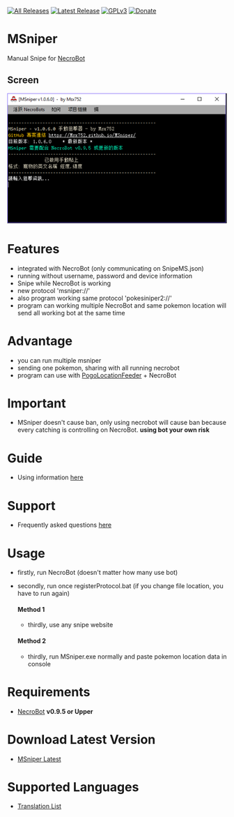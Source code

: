 [![All Releases](https://img.shields.io/github/downloads/msx752/MSniper/total.svg?maxAge=100)](https://github.com/msx752/MSniper/releases)
[![Latest Release](https://img.shields.io/github/release/msx752/MSniper.svg?maxAge=100)](https://github.com/msx752/MSniper/releases/latest)
[![GPLv3](https://img.shields.io/badge/license-GPLv3-blue.svg?maxAge=259200)](https://github.com/msx752/MSniper/blob/master/LICENSE.md)
[![Donate](https://img.shields.io/badge/Donate-PayPal-purple.svg)](https://www.paypal.me/mustafasalih)
# MSniper
Manual Snipe for [NecroBot](https://github.com/NoxxDev/NecroBot)

## Screen
![Display](msniper1.gif)

# Features
- integrated with NecroBot (only communicating on SnipeMS.json)
- running without username, password and device information
- Snipe while NecroBot is working
- new protocol 'msniper://'
- also program working same protocol 'pokesiniper2://'
- program can working multiple NecroBot and same pokemon location will send all working bot at the same time

# Advantage
- you can run multiple msniper
- sending one pokemon, sharing with all running necrobot
- program can use with [PogoLocationFeeder](https://github.com/5andr0/PogoLocationFeeder/releases/latest) +  NecroBot

# Important
- MSniper doesn't cause ban, only using necrobot will cause ban because every catching is controlling on NecroBot. **using bot your own risk**

# Guide
- Using information [here](https://github.com/msx752/MSniper/wiki/MSniper-Manual-Snipping-Guide)

# Support
- Frequently asked questions [here](https://github.com/msx752/MSniper/wiki/Frequently-asked-questions-and-solutions)


# Usage
- firstly, run NecroBot (doesn't matter how many use bot)
- secondly, run once registerProtocol.bat (if you change file location, you have to run again)

  #### Method 1
  - thirdly, use any snipe website

  #### Method 2
  - thirdly, run MSniper.exe normally and paste pokemon location data in console

# Requirements
- [NecroBot](https://github.com/NoxxDev/NecroBot/releases/latest) **v0.9.5 or Upper**

# Download Latest Version
- [MSniper Latest](https://github.com/msx752/MSniper/releases/latest)

# Supported Languages
- [Translation List](https://github.com/msx752/MSniper/tree/master/MSniper/Settings/Localization/Languages)
